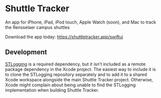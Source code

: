 # Shuttle Tracker
An app for iPhone, iPad, iPod touch, Apple Watch (soon), and Mac to track the Rensselaer campus shuttles

Download the app today: https://shuttletracker.app/swiftui


## Development
[STLogging](https://github.com/wtg/Shuttle-Tracker-Logging) is a required dependency, but it isn’t included as a remote package dependency in the Xcode project. The easiest way to include it is to clone the STLogging repository separately and to add it to a shared Xcode workspace alongside the main Shuttle Tracker project. Otherwise, Xcode might complain about being unable to find the STLogging implementation when building Shuttle Tracker.
